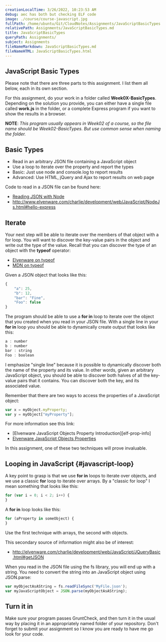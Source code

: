 ```yaml
---
creationLocalTime: 3/26/2022, 10:23:53 AM
debug: aec has both but checking ELF code
image: ./course/course-javascript.jpg
fullPath: /home/ubuntu/Git/CloudNotes/Assignments/JavaScriptBasicTypes.md
relativePath: Assignments/JavaScriptBasicTypes.md
title: JavaScriptBasicTypes
queryPath: Assignments/
subject: Assignments
fileNameMarkdown: JavaScriptBasicTypes.md
fileNameHTML: JavaScriptBasicTypes.html
---
```



<!-- toc -->
<!-- tocstop -->


## JavaScript Basic Types

Please note that there are three parts to this assignment. I list them
all below, each in its own section.

For this assignment, do your work in a folder called **Week0X-BasicTypes**. Depending on the solution you provide, you can either have a single file called **work.js** in the folder, or a complete Express program if you want to show the results in a browser.

**NOTE**: _This program usually appears in Week02 of a course, so the file name should be Week02-BasicTypes. But use common sense when naming the folder._

## Basic Types

- Read in an arbitrary JSON file containing a JavaScript object
- Use a loop to iterate over the property and report the types
- Basic: Just use node and console.log to report results
- Advanced: Use HTML, jQuery and Ajax to report results  on web page

Code to read in a JSON file can be found here:

- [Reading JSON with Node][elf-read-json-node]
- <http://www.elvenware.com/charlie/development/web/JavaScript/NodeJs.html#hello-express>

[elf-read-json-node]: http://elvenware.com/charlie/development/web/JavaScript/JsonBasics.html#reading-json-with-node

## Iterate

Your next step will be able to iterate over the members of that object with a for loop. You will want to discover the key-value pairs in the object and write out the type of the value. Recall that you can discover the type of an object with the **typeof** operator:

- [Elvenware on typeof][elf-type-of-operator]
- [MDN on typeof][type-of-operator]

Given a JSON object that looks like this:

```javascript
{
    "a": 25,
    "b": 12,
    "bar": "Fine",
    "Foo": false
}
```

The program should be able to use a **for in** loop to iterate over the object that you created when you read in your JSON file. With a single line in your **for in** loop you should be able to dynamically create output that looks like this:

```javascript
a : number
b : number
bar : string
Foo : boolean
```

I emphasize "single line" because it is possible to dynamically discover both the name of the property and its value. In other words, given an arbitrary JavaScript object, you should be able to discover both halves of all the key-value pairs that it contains. You can discover both the key, and its associated value.

Remember that there are two ways to access the properties of a JavaScript object:

```javascript
var x = myObject.myProperty;
var y = myObject["myProperty"];
```
For more information see this link:

- [Elvenware JavaScript Objects Property Introduction][elf-prop-info]
- [Elvenware JavaScript Objects Properties][elf-properties]

[elf-prop-intro]: http://www.elvenware.com/charlie/development/web/JavaScript/JavaScriptObjects.html#propIntro
[elf-properties]: http://www.elvenware.com/charlie/development/web/JavaScript/JavaScriptObjects.html#properties
[elf-type-of-operator]: http://www.elvenware.com/charlie/development/web/JavaScript/JavaScriptBasics.html#javaScriptSimpleTypes
[type-of-operator]: https://developer.mozilla.org/en-US/docs/Web/JavaScript/Reference/Operators/typeof

In this assignment, one of these two techniques will prove invaluable.

## Looping in JavaScript {#javascript-loop}

A key point to grasp is that we use **for in** loops to iterate over objects, and we use a classic **for** loop to iterate over arrays. By a "classic for loop" I mean something that looks like this:

```javascript
for (var i = 0; i < 2; i++) {
}
```

A **for in** loop looks like this:

```javascript
for (aProperty in someObject) {
}
```
Use the first technique with arrays, the second with objects.

This secondary source of information might also be of interest:

- <http://elvenware.com/charlie/development/web/JavaScript/JQueryBasic.html#getJSON>

When you read in the JSON file using the fs library, you will end
up with a string. You need to convert the string into an JavaScript object
using JSON.parse:

```javascript
var myObjectAsAString = fs.readFileSync('MyFile.json');
var myJavaScriptObject = JSON.parse(myObjectAsAString);
```

## Turn it in

Make sure your program passes GruntCheck, and then turn it in the usual way by placing it in an appropriately named folder of your repository. Don't forget to submit your assignment so I know you are ready to have me go look for your code.
